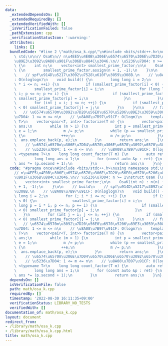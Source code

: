 ```yaml
---
data:
  _extendedDependsOn: []
  _extendedRequiredBy: []
  _extendedVerifiedWith: []
  _isVerificationFailed: false
  _pathExtension: cpp
  _verificationStatusIcon: ':warning:'
  attributes:
    links: []
  bundledCode: "#line 2 \"math/osa_k.cpp\"\n#include <bits/stdc++.h>\nusing namespace\
    \ std;\n\n// OsaK\n// n\u4EE5\u4E0B\u306E\u6574\u6570\u306E\u7D20\u56E0\u6570\u5206\
    \u89E3\u3092\u9AD8\u901F\u306B\u884C\u3046.\n// \u5236\u7D04: n >= 1\nstruct OsaK\
    \ {\n    int n;\n    vector<int> smallest_prime_factor;\n\n    OsaK(int n) : n(n)\
    \ {\n        smallest_prime_factor.assign(n + 1, -1);\n    }\n\n    // build\n\
    \    // spf\u914D\u5217\u3092\u7528\u610F\u3059\u308B.\n    // \u8A08\u7B97\u91CF\
    : O(nloglogn)\n    void build() {\n        long long i = 2;\n        for (; i\
    \ * i <= n; ++i) {\n            if (smallest_prime_factor[i] < 0) {\n        \
    \        smallest_prime_factor[i] = i;\n                for (long long p = i *\
    \ i; p <= n; p += i) {\n                    if (smallest_prime_factor[p] < 0)\
    \ smallest_prime_factor[p] = i;\n                }\n            }\n        }\n\
    \        for (int j = i; j <= n; ++j) {\n            if (smallest_prime_factor[j]\
    \ < 0) smallest_prime_factor[j] = j;\n        }\n    }\n\n    // factorize\n \
    \   // \u6574\u6570m\u3092\u7D20\u56E0\u6570\u5206\u89E3\u3059\u308B\n    // \u5236\
    \u7D04: 1 <= m <= n\n    // \u8A08\u7B97\u91CF: O(logm)\n    template <typename\
    \ T>\n    vector<pair<T, int>> factorize(T m) {\n        vector<pair<T, int>>\
    \ ans;\n        while (m > 1) {\n            int p = smallest_prime_factor[m],\
    \ e = 1;\n            m /= p;\n            while (p == smallest_prime_factor[m])\
    \ {\n                ++e;\n                m /= p;\n            }\n          \
    \  ans.emplace_back(p, e);\n        }\n        return ans;\n    }\n\n    // count_factor\n\
    \    // \u6574\u6570m\u306E\u7D04\u6570\u306E\u6570\u3092\u6570\u3048\u308B.\n\
    \    // \u5236\u7D04: 1 <= m <= n\n    // \u8A08\u7B97\u91CF: O(logm)\n    template\
    \ <typename T>\n    long long count_factor(T m) {\n        auto ret      = factorize(m);\n\
    \        long long ans = 1;\n        for (const auto &p : ret) {\n           \
    \ ans *= (p.second + 1);\n        }\n        return ans;\n    }\n};\n"
  code: "#pragma once\n#include <bits/stdc++.h>\nusing namespace std;\n\n// OsaK\n\
    // n\u4EE5\u4E0B\u306E\u6574\u6570\u306E\u7D20\u56E0\u6570\u5206\u89E3\u3092\u9AD8\
    \u901F\u306B\u884C\u3046.\n// \u5236\u7D04: n >= 1\nstruct OsaK {\n    int n;\n\
    \    vector<int> smallest_prime_factor;\n\n    OsaK(int n) : n(n) {\n        smallest_prime_factor.assign(n\
    \ + 1, -1);\n    }\n\n    // build\n    // spf\u914D\u5217\u3092\u7528\u610F\u3059\
    \u308B.\n    // \u8A08\u7B97\u91CF: O(nloglogn)\n    void build() {\n        long\
    \ long i = 2;\n        for (; i * i <= n; ++i) {\n            if (smallest_prime_factor[i]\
    \ < 0) {\n                smallest_prime_factor[i] = i;\n                for (long\
    \ long p = i * i; p <= n; p += i) {\n                    if (smallest_prime_factor[p]\
    \ < 0) smallest_prime_factor[p] = i;\n                }\n            }\n     \
    \   }\n        for (int j = i; j <= n; ++j) {\n            if (smallest_prime_factor[j]\
    \ < 0) smallest_prime_factor[j] = j;\n        }\n    }\n\n    // factorize\n \
    \   // \u6574\u6570m\u3092\u7D20\u56E0\u6570\u5206\u89E3\u3059\u308B\n    // \u5236\
    \u7D04: 1 <= m <= n\n    // \u8A08\u7B97\u91CF: O(logm)\n    template <typename\
    \ T>\n    vector<pair<T, int>> factorize(T m) {\n        vector<pair<T, int>>\
    \ ans;\n        while (m > 1) {\n            int p = smallest_prime_factor[m],\
    \ e = 1;\n            m /= p;\n            while (p == smallest_prime_factor[m])\
    \ {\n                ++e;\n                m /= p;\n            }\n          \
    \  ans.emplace_back(p, e);\n        }\n        return ans;\n    }\n\n    // count_factor\n\
    \    // \u6574\u6570m\u306E\u7D04\u6570\u306E\u6570\u3092\u6570\u3048\u308B.\n\
    \    // \u5236\u7D04: 1 <= m <= n\n    // \u8A08\u7B97\u91CF: O(logm)\n    template\
    \ <typename T>\n    long long count_factor(T m) {\n        auto ret      = factorize(m);\n\
    \        long long ans = 1;\n        for (const auto &p : ret) {\n           \
    \ ans *= (p.second + 1);\n        }\n        return ans;\n    }\n};"
  dependsOn: []
  isVerificationFile: false
  path: math/osa_k.cpp
  requiredBy: []
  timestamp: '2022-08-30 16:11:35+09:00'
  verificationStatus: LIBRARY_NO_TESTS
  verifiedWith: []
documentation_of: math/osa_k.cpp
layout: document
redirect_from:
- /library/math/osa_k.cpp
- /library/math/osa_k.cpp.html
title: math/osa_k.cpp
---
```

